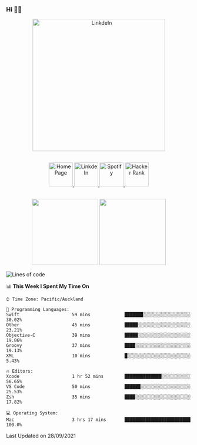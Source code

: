 ### Hi 👋🏻
<p align="center">
 <img alt="LinkdeIn" width="360px" src="https://media.giphy.com/media/fbyGEE9mlqDyE/giphy.gif?cid=ecf05e479e3sjlimgnu6742uu0i3fsxrozdeiq7ngv5qowed&rid=giphy.gif&ct=g" />
</p>

<p align="center">
<br/>
<a href="https://liguo.jiao.co.nz">
  <img alt="Home Page" width="65px" src="https://image.flaticon.com/icons/svg/725/725322.svg" />
</a>
<a href="https://www.linkedin.com/in/liguojiaouc">
  <img alt="LinkdeIn" width="65px" src="https://image.flaticon.com/icons/svg/725/725337.svg" />
</a>
<a href="https://open.spotify.com/user/1233857145?si=96fbba946f584236">
  <img alt="Spotify" width="65px" src="https://image.flaticon.com/icons/svg/725/725281.svg" />
</a>
<a href="https://www.hackerrank.com/iceman201">
  <img alt="Hacker Rank" width="65px" src="https://upload.wikimedia.org/wikipedia/commons/4/40/HackerRank_Icon-1000px.png" />
</a>
</p>

<p align="center">
<br/>
<img height="180px" src="https://github-readme-stats.vercel.app/api/top-langs/?username=iceman201&show_icons=true&layout=compact&theme=onedark&hide_border=true"/>
<img height="180px" src="https://github-readme-stats.vercel.app/api?username=iceman201&show_icons=true&count_private=true&theme=onedark&include_all_commits=true&hide_border=true"/>
</p>

<!--START_SECTION:waka-->
![Lines of code](https://img.shields.io/badge/From%20Hello%20World%20I%27ve%20Written-1.5%20million%20lines%20of%20code-blue)

📊 **This Week I Spent My Time On** 

```text
⌚︎ Time Zone: Pacific/Auckland

💬 Programming Languages: 
Swift                    59 mins             ███████░░░░░░░░░░░░░░░░░░   30.02% 
Other                    45 mins             █████░░░░░░░░░░░░░░░░░░░░   23.21% 
Objective-C              39 mins             █████░░░░░░░░░░░░░░░░░░░░   19.86% 
Groovy                   37 mins             ████░░░░░░░░░░░░░░░░░░░░░   19.13% 
XML                      10 mins             █░░░░░░░░░░░░░░░░░░░░░░░░   5.43%

🔥 Editors: 
Xcode                    1 hr 52 mins        ██████████████░░░░░░░░░░░   56.65% 
VS Code                  50 mins             ██████░░░░░░░░░░░░░░░░░░░   25.53% 
Zsh                      35 mins             ████░░░░░░░░░░░░░░░░░░░░░   17.82%

💻 Operating System: 
Mac                      3 hrs 17 mins       █████████████████████████   100.0%

```


 Last Updated on 28/09/2021
<!--END_SECTION:waka-->

<!--
**iceman201/iceman201** is a ✨ _special_ ✨ repository because its `README.md` (this file) appears on your GitHub profile.

Here are some ideas to get you started:

- 🔭 I’m currently working on ...
- 🌱 I’m currently learning ...
- 👯 I’m looking to collaborate on ...
- 🤔 I’m looking for help with ...
- 💬 Ask me about ...
- 📫 How to reach me: ...
- 😄 Pronouns: ...
- ⚡ Fun fact: ...
-->
